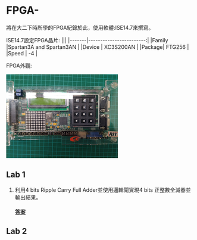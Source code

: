 # FPGA-
將在大二下時所學的FPGA紀錄於此，使用軟體:ISE14.7來撰寫。

ISE14.7設定FPGA晶片:
|||
|-------|------------------------:|
|Family |Spartan3A and Spartan3AN |
|Device |     XC3S200AN           |
|Package|     FTG256              |
|Speed  |      -4                 |

FPGA外觀:

![](image/FPGA.png)
## Lab 1
1. 利用4 bits Ripple Carry Full Adder並使用邏輯閘實現4 bits 正整數全減器並輸出結果。
    #### [答案](https://github.com/stormteeth/FPGA-/tree/main/Lab%201)
## Lab 2



